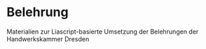 # Belehrung
Materialien zur Liascript-basierte Umsetzung der Belehrungen der Handwerkskammer Dresden
